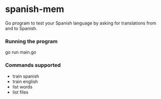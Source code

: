 # spanish-mem
Go program to test your Spanish language by asking for translations from and to Spanish.

### Running the program
go run main.go

### Commands supported
* train spanish
* train english
* list words
* list files
